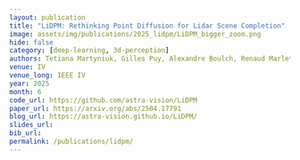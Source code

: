 ```yaml
---
layout: publication
title: "LiDPM: Rethinking Point Diffusion for Lidar Scene Completion"
image: assets/img/publications/2025_lidpm/LiDPM_bigger_zoom.png
hide: false
category: [deep-learning, 3d-perception]
authors: Tetiana Martyniuk, Gilles Puy, Alexandre Boulch, Renaud Marlet, Raoul de Charette
venue: IV
venue_long: IEEE IV
year: 2025
month: 6
code_url: https://github.com/astra-vision/LiDPM
paper_url: https://arxiv.org/abs/2504.17791
blog_url: https://astra-vision.github.io/LiDPM/
slides_url:
bib_url:
permalink: /publications/lidpm/
---
```

